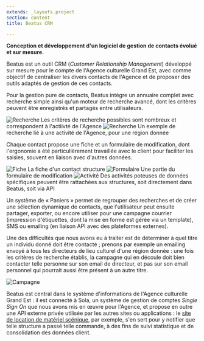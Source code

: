 ```yaml
---
extends: _layouts.project
section: content
title: Beatus CRM

---
```


**Conception et développement d'un logiciel de gestion de contacts évolué et sur mesure.**

Beatus est un outil CRM (_Customer Relationship Management_) développé sur mesure pour le compte de l'Agence culturelle Grand Est, avec comme objectif de centraliser les divers contacts de l'Agence et de proposer des outils adaptés de gestion de ces contacts.

Pour la gestion pure de contacts, Beatus intègre un annuaire complet avec recherche simple ainsi qu'un moteur de recherche avancé, dont les critères peuvent être enregistrés et partagés entre utilisateurs.

![Recherche](/assets/img/beatus/2019/search-criteria.png)
Les critères de recherche possibles sont nombreux et correspondent à l'actiivté de l'Agence
![Recherche](/assets/img/beatus/2019/search.png)
Un exemple de recherche lié à une activité de l'Agence, pour une région donnée

Chaque contact propose une fiche et un formulaire de modification, dont l'ergonomie a été particulièrement travaillée avec le client pour faciliter les saisies, souvent en liaison avec d'autres données.

![Fiche](/assets/img/beatus/2019/show.png)
La fiche d'un contact structure
![Formulaire](/assets/img/beatus/2019/form.png)
Une partie du formulaire de modification
![Activité](/assets/img/beatus/2019/activity.png)
Des activités poteuses de données spécifiques peuvent être rattachées aux structures, soit directement dans Beatus, soit via API

Un système de «&nbsp;Paniers&nbsp;» permet de regrouper des recherches et de créer une sélection dynamique de contacts, que l'utilisateur peut ensuite partager, exporter, ou encore utiliser pour une campagne courrier (impression d'étiquettes, dont la mise en forme est gérée via un template), SMS ou emailing (en liaison API avec des plateformes externes).

Une des difficultés que nous avons eu à traiter est de déterminer à quel titre un individu donné doit être contacté ; prenons par exemple un emailing envoyé à tous les directeurs de lieu culturel d'une région donnée : une fois les critères de recherche établis, la campagne qui en découle doit bien contacter telle personne sur son email de directeur, et pas sur son email personnel qui pourrait aussi être présent à un autre titre.

![Campagne](/assets/img/beatus/2019/campaign.png)

Beatus est central dans le système d'informations de l'Agence culturelle Grand Est : il est connecté à Sola, un système de gestion de comptes _Single Sign On_ que nous avons mis en œuvre pour l'Agence, et propose en outre une API externe privée utilisée par les autres sites ou applications : le [site de location de matériel scénique](/p/parcs-materiels-grand-est), par exemple, s'en sert pour y notifier que telle structure a passé telle commande, à des fins de suivi statistique et de consolidation des données client.
